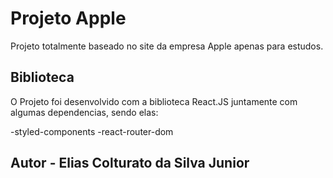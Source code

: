 # Projeto Apple

Projeto totalmente baseado no site da empresa Apple apenas para estudos.

## Biblioteca

O Projeto foi desenvolvido com a biblioteca React.JS juntamente com algumas dependencias, sendo elas:

  -styled-components
   -react-router-dom

## Autor - Elias Colturato da Silva Junior

